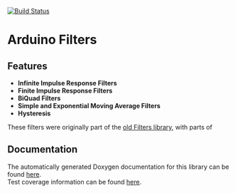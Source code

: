 [![Build Status](https://travis-ci.org/tttapa/Arduino-Filters.svg?branch=master)](https://travis-ci.org/tttapa/Arduino-Filters)

# Arduino Filters

## Features

- **Infinite Impulse Response Filters**
- **Finite Impulse Response Filters**
- **BiQuad Filters**
- **Simple and Exponential Moving Average Filters**
- **Hysteresis**

These filters were originally part of the
[old Filters library](https://github.com/tttapa/Filters), with parts of

## Documentation

The automatically generated Doxygen documentation for this library can be found 
[here](https://tttapa.github.io/Arduino-Filters/Doxygen/index.html).  
Test coverage information can be found 
[here](https://tttapa.github.io/Arduino-Filters/Coverage/index.html).
